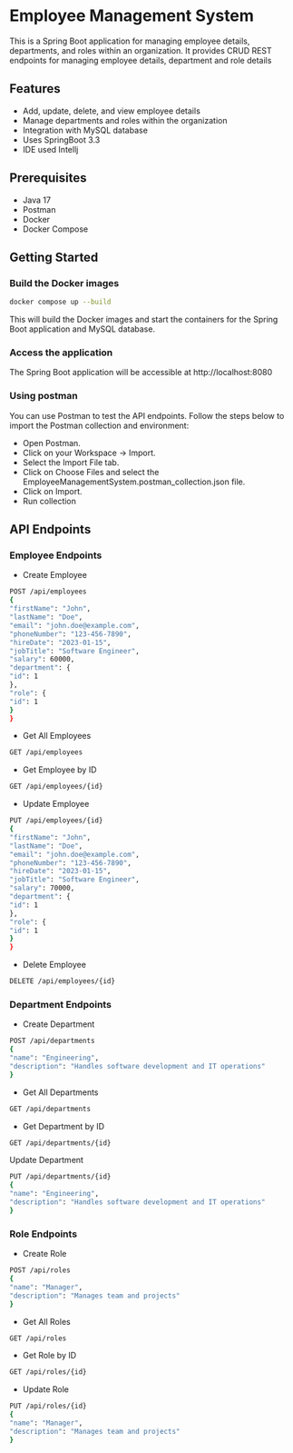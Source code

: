 # Employee Management System

This is a Spring Boot application for managing employee details, departments, and roles within an organization.
It provides CRUD REST endpoints for managing employee details, department and role details

## Features

- Add, update, delete, and view employee details
- Manage departments and roles within the organization
- Integration with MySQL database
- Uses SpringBoot 3.3
- IDE used Intellj


## Prerequisites
- Java 17
- Postman
- Docker
- Docker Compose

## Getting Started

### Build the Docker images

```sh
docker compose up --build
```
This will build the Docker images and start the containers for the Spring Boot application and MySQL database.

### Access the application
The Spring Boot application will be accessible at http://localhost:8080

### Using postman
You can use Postman to test the API endpoints. Follow the steps below to import the Postman collection and environment:

- Open Postman.
- Click on your Workspace -> Import.
- Select the Import File tab.
- Click on Choose Files and select the EmployeeManagementSystem.postman_collection.json file.
- Click on Import.
- Run collection

## API Endpoints
### Employee Endpoints
- Create Employee
``` sh
POST /api/employees
{
"firstName": "John",
"lastName": "Doe",
"email": "john.doe@example.com",
"phoneNumber": "123-456-7890",
"hireDate": "2023-01-15",
"jobTitle": "Software Engineer",
"salary": 60000,
"department": {
"id": 1
},
"role": {
"id": 1
}
}
```

- Get All Employees
```sh
GET /api/employees
```

- Get Employee by ID
```sh
GET /api/employees/{id}
```

- Update Employee

```sh
PUT /api/employees/{id}
{
"firstName": "John",
"lastName": "Doe",
"email": "john.doe@example.com",
"phoneNumber": "123-456-7890",
"hireDate": "2023-01-15",
"jobTitle": "Software Engineer",
"salary": 70000,
"department": {
"id": 1
},
"role": {
"id": 1
}
}
```

- Delete Employee
```sh
DELETE /api/employees/{id}
```

### Department Endpoints
- Create Department
```sh
POST /api/departments
{
"name": "Engineering",
"description": "Handles software development and IT operations"
}
```

- Get All Departments
```sh
GET /api/departments
```

- Get Department by ID
```sh 
GET /api/departments/{id}
```

Update Department
```sh
PUT /api/departments/{id}
{
"name": "Engineering",
"description": "Handles software development and IT operations"
}
```


### Role Endpoints
- Create Role

```sh
POST /api/roles
{
"name": "Manager",
"description": "Manages team and projects"
}
```

- Get All Roles
```sh
GET /api/roles
```

- Get Role by ID
```sh
GET /api/roles/{id}
```

- Update Role
```sh
PUT /api/roles/{id}
{
"name": "Manager",
"description": "Manages team and projects"
}
```




